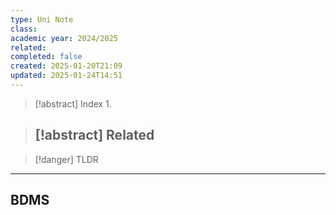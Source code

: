 ```yaml
---
type: Uni Note
class: 
academic year: 2024/2025
related: 
completed: false
created: 2025-01-20T21:09
updated: 2025-01-24T14:51
---
```

>[!abstract] Index
>1. 

>[!abstract] Related
>- 

>[!danger] TLDR

---

## BDMS
